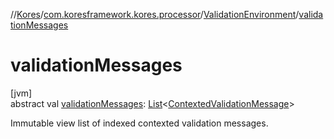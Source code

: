 //[Kores](../../../index.md)/[com.koresframework.kores.processor](../index.md)/[ValidationEnvironment](index.md)/[validationMessages](validation-messages.md)

# validationMessages

[jvm]\
abstract val [validationMessages](validation-messages.md): [List](https://kotlinlang.org/api/latest/jvm/stdlib/kotlin.collections/-list/index.html)<[ContextedValidationMessage](../-contexted-validation-message/index.md)>

Immutable view list of indexed contexted validation messages.
